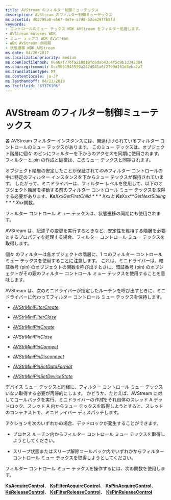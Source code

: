 ```yaml
---
title: AVStream のフィルター制御ミューテックス
description: AVStream のフィルター制御ミューテックス
ms.assetid: 402795a0-e567-4e7e-a7d8-b2ce29ffb8fd
keywords:
- コントロールのミュー テックス WDK AVStream をフィルター処理します。
- AVStream mutexes WDK
- ミュー テックス WDK AVStream
- WDK AVStream の同期
- 状態遷移 WDK AVStream
ms.date: 04/20/2017
ms.localizationpriority: medium
ms.openlocfilehash: 06a6af77bfa218d18fc6dab43c4f5c9b1d342d84
ms.sourcegitcommit: 0cc5051945559a242d941a6f2799d161d8eba2a7
ms.translationtype: MT
ms.contentlocale: ja-JP
ms.lasthandoff: 04/23/2019
ms.locfileid: "63376106"
---
```

# <a name="filter-control-mutex-in-avstream"></a>AVStream のフィルター制御ミューテックス





各 AVStream フィルター インスタンスには、関連付けられているフィルター コントロールのミュー テックスがあります。 このミュー テックスは、オブジェクト階層に個々 のピンにフィルターを下からのアクセスを同期に使用されます。 フィルターと pin の作成と破棄は、このミュー テックスと同期されます。

オブジェクト階層の安定したことが保証されて*のみ*フィルター コントロールの中に特定のフィルター インスタンスを下からミュー テックスが保持されています。 したがって、ミニドライバーは、フィルター レベルを使用して、以下のオブジェクト階層を移動する前のフィルター コントロール ミュー テックスを取得する必要があります、**Ks***Xxx***GetFirstChild * * * Xxx*と **Ks***Xxx***GetNextSibling * * * Xxx*関数。

フィルター コントロール ミュー テックスは、状態遷移の同期にも使用されます。

AVStream は、記述子の変更を実行するときなど、安定性を維持する階層を必要とするプロパティを処理する場合、フィルター コントロール ミュー テックスを取得します。

個々 のフィルターは各オブジェクトの階層に、1 つのフィルター コントロール ミュー テックスを使用することに注意します。 これは、ミニドライバーは、暗証番号 (pin) のオブジェクトの関数を呼び出すときに、暗証番号 (pin) のオブジェクトがその親のフィルター コントロール ミュー テックスを使用することを意味します。

AVStream は、次のミニドライバーが指定したルーチンを呼び出すときに、ミニドライバーに代わってフィルター コントロール ミュー テックスを保持します。

-   [*AVStrMiniFilterCreate*](https://msdn.microsoft.com/library/windows/hardware/ff556310)

-   [*AVStrMiniFilterClose*](https://msdn.microsoft.com/library/windows/hardware/ff556307)

-   [*AVStrMiniPinCreate*](https://msdn.microsoft.com/library/windows/hardware/ff556334)

-   [*AVStrMiniPinClose*](https://msdn.microsoft.com/library/windows/hardware/ff556329)

-   [*AVStrMiniPinConnect*](https://msdn.microsoft.com/library/windows/hardware/ff556332)

-   [*AVStrMiniPinDisconnect*](https://msdn.microsoft.com/library/windows/hardware/ff556337)

-   [*AVStrMiniPinSetDataFormat*](https://msdn.microsoft.com/library/windows/hardware/ff556355)

-   [*AVStrMiniPinSetDeviceState*](https://msdn.microsoft.com/library/windows/hardware/ff556359)

デバイス ミュー テックスと同様に、フィルター コントロール ミュー テックスいない取得する必要が再帰的にします。 かどうか、たとえば、AVStream に対してコールバックを実行、ミニドライバーの*作成*をそれ自体のスレッド A デッドロック、スレッド A 内からミュー テックスを取得しようとすると、スレッドのコンテキストで、ミニドライバー ディスパッチします。

アクションを次のいずれかの場合、デッドロックが発生することができます。

-   プロセス ルーチン内からフィルター コントロール ミュー テックスを取得しようとしてください。

-   スリープ状態またはスリープ解除コールバック内でいずれかからフィルター コントロール ミュー テックスを取得しようとしてください。

フィルター コントロール ミュー テックスを操作するには、次の関数を使用します。

[**KsAcquireControl**](https://msdn.microsoft.com/library/windows/hardware/ff560908)、 [ **KsFilterAcquireControl**](https://msdn.microsoft.com/library/windows/hardware/ff562523)、 [ **KsPinAcquireControl**](https://msdn.microsoft.com/library/windows/hardware/ff563485)、 [**KsReleaseControl**](https://msdn.microsoft.com/library/windows/hardware/ff566780)、 [ **KsFilterReleaseControl**](https://msdn.microsoft.com/library/windows/hardware/ff562551)、 [ **KsPinReleaseControl**](https://msdn.microsoft.com/library/windows/hardware/ff563526)

 

 




